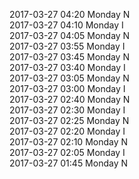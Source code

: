 2017-03-27 04:20 Monday  N  
2017-03-27 04:10 Monday  I  
2017-03-27 04:05 Monday  N  
2017-03-27 03:55 Monday  I  
2017-03-27 03:45 Monday  N  
2017-03-27 03:40 Monday  I  
2017-03-27 03:05 Monday  N  
2017-03-27 03:00 Monday  I  
2017-03-27 02:40 Monday  N  
2017-03-27 02:30 Monday  I  
2017-03-27 02:25 Monday  N  
2017-03-27 02:20 Monday  I  
2017-03-27 02:10 Monday  N  
2017-03-27 02:05 Monday  I  
2017-03-27 01:45 Monday  N  
